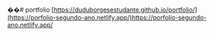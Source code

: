 ��#   p o r t f o l i o 
 
[ https://duduborgesestudante.github.io/portfolio/](https://porfolio-segundo-ano.netlify.app/)https://porfolio-segundo-ano.netlify.app/
